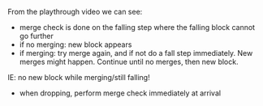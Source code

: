 From the playthrough video we can see:

- merge check is done on the falling step where the falling block cannot go further
- if no merging: new block appears
- if merging: try merge again, and if not do a fall step immediately. New merges might happen. Continue until no merges, then new block.

IE: no new block while merging/still falling!

- when dropping, perform merge check immediately at arrival